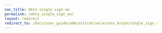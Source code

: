 ```yaml
---
nav_title: Okta single sign-on
permalink: /okta_single_sign_on/
layout: redirect
redirect_to: /docs/user_guide/administrative/access_braze/single_sign_on/okta/
---
```

